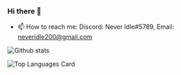 ### Hi there 👋

- 📫 How to reach me: Discord: Never Idle#5789, Email: neveridle200@gmail.com



![Github stats](https://github-readme-stats.vercel.app/api?username=databunks&theme=highcontrast&show_icons=true&count_private=true)



![Top Languages Card](https://github-readme-stats.vercel.app/api/top-langs/?username=databunks&layout=compact&theme=highcontrast)
